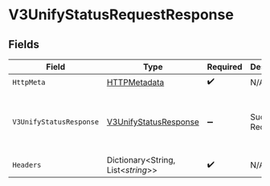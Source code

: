 # V3UnifyStatusRequestResponse


## Fields

| Field                                                                     | Type                                                                      | Required                                                                  | Description                                                               | Example                                                                   |
| ------------------------------------------------------------------------- | ------------------------------------------------------------------------- | ------------------------------------------------------------------------- | ------------------------------------------------------------------------- | ------------------------------------------------------------------------- |
| `HttpMeta`                                                                | [HTTPMetadata](../../Models/Components/HTTPMetadata.md)                   | :heavy_check_mark:                                                        | N/A                                                                       |                                                                           |
| `V3UnifyStatusResponse`                                                   | [V3UnifyStatusResponse](../../Models/Components/V3UnifyStatusResponse.md) | :heavy_minus_sign:                                                        | Successful Request.                                                       | {<br/>"phoneNumber": "2001004011",<br/>"success": "true"<br/>}            |
| `Headers`                                                                 | Dictionary<String, List<*string*>>                                        | :heavy_check_mark:                                                        | N/A                                                                       |                                                                           |